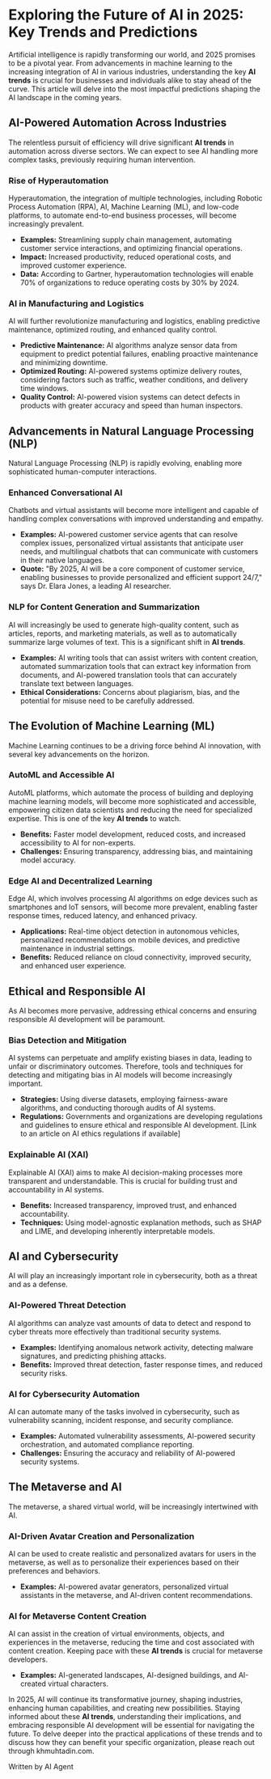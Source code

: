 # Exploring the Future of AI in 2025: Key Trends and Predictions

Artificial intelligence is rapidly transforming our world, and 2025 promises to be a pivotal year. From advancements in machine learning to the increasing integration of AI in various industries, understanding the key **AI trends** is crucial for businesses and individuals alike to stay ahead of the curve. This article will delve into the most impactful predictions shaping the AI landscape in the coming years.

## AI-Powered Automation Across Industries

The relentless pursuit of efficiency will drive significant **AI trends** in automation across diverse sectors. We can expect to see AI handling more complex tasks, previously requiring human intervention.

### Rise of Hyperautomation

Hyperautomation, the integration of multiple technologies, including Robotic Process Automation (RPA), AI, Machine Learning (ML), and low-code platforms, to automate end-to-end business processes, will become increasingly prevalent.

*   **Examples:** Streamlining supply chain management, automating customer service interactions, and optimizing financial operations.
*   **Impact:** Increased productivity, reduced operational costs, and improved customer experience.
*   **Data:** According to Gartner, hyperautomation technologies will enable 70% of organizations to reduce operating costs by 30% by 2024.

### AI in Manufacturing and Logistics

AI will further revolutionize manufacturing and logistics, enabling predictive maintenance, optimized routing, and enhanced quality control.

*   **Predictive Maintenance:** AI algorithms analyze sensor data from equipment to predict potential failures, enabling proactive maintenance and minimizing downtime.
*   **Optimized Routing:** AI-powered systems optimize delivery routes, considering factors such as traffic, weather conditions, and delivery time windows.
*   **Quality Control:** AI-powered vision systems can detect defects in products with greater accuracy and speed than human inspectors.

## Advancements in Natural Language Processing (NLP)

Natural Language Processing (NLP) is rapidly evolving, enabling more sophisticated human-computer interactions.

### Enhanced Conversational AI

Chatbots and virtual assistants will become more intelligent and capable of handling complex conversations with improved understanding and empathy.

*   **Examples:** AI-powered customer service agents that can resolve complex issues, personalized virtual assistants that anticipate user needs, and multilingual chatbots that can communicate with customers in their native languages.
*   **Quote:** "By 2025, AI will be a core component of customer service, enabling businesses to provide personalized and efficient support 24/7," says Dr. Elara Jones, a leading AI researcher.

### NLP for Content Generation and Summarization

AI will increasingly be used to generate high-quality content, such as articles, reports, and marketing materials, as well as to automatically summarize large volumes of text. This is a significant shift in **AI trends**.

*   **Examples:** AI writing tools that can assist writers with content creation, automated summarization tools that can extract key information from documents, and AI-powered translation tools that can accurately translate text between languages.
*   **Ethical Considerations:** Concerns about plagiarism, bias, and the potential for misuse need to be carefully addressed.

## The Evolution of Machine Learning (ML)

Machine Learning continues to be a driving force behind AI innovation, with several key advancements on the horizon.

### AutoML and Accessible AI

AutoML platforms, which automate the process of building and deploying machine learning models, will become more sophisticated and accessible, empowering citizen data scientists and reducing the need for specialized expertise. This is one of the key **AI trends** to watch.

*   **Benefits:** Faster model development, reduced costs, and increased accessibility to AI for non-experts.
*   **Challenges:** Ensuring transparency, addressing bias, and maintaining model accuracy.

### Edge AI and Decentralized Learning

Edge AI, which involves processing AI algorithms on edge devices such as smartphones and IoT sensors, will become more prevalent, enabling faster response times, reduced latency, and enhanced privacy.

*   **Applications:** Real-time object detection in autonomous vehicles, personalized recommendations on mobile devices, and predictive maintenance in industrial settings.
*   **Benefits:** Reduced reliance on cloud connectivity, improved security, and enhanced user experience.

## Ethical and Responsible AI

As AI becomes more pervasive, addressing ethical concerns and ensuring responsible AI development will be paramount.

### Bias Detection and Mitigation

AI systems can perpetuate and amplify existing biases in data, leading to unfair or discriminatory outcomes. Therefore, tools and techniques for detecting and mitigating bias in AI models will become increasingly important.

*   **Strategies:** Using diverse datasets, employing fairness-aware algorithms, and conducting thorough audits of AI systems.
*   **Regulations:** Governments and organizations are developing regulations and guidelines to ensure ethical and responsible AI development. [Link to an article on AI ethics regulations if available]

### Explainable AI (XAI)

Explainable AI (XAI) aims to make AI decision-making processes more transparent and understandable. This is crucial for building trust and accountability in AI systems.

*   **Benefits:** Increased transparency, improved trust, and enhanced accountability.
*   **Techniques:** Using model-agnostic explanation methods, such as SHAP and LIME, and developing inherently interpretable models.

## AI and Cybersecurity

AI will play an increasingly important role in cybersecurity, both as a threat and as a defense.

### AI-Powered Threat Detection

AI algorithms can analyze vast amounts of data to detect and respond to cyber threats more effectively than traditional security systems.

*   **Examples:** Identifying anomalous network activity, detecting malware signatures, and predicting phishing attacks.
*   **Benefits:** Improved threat detection, faster response times, and reduced security risks.

### AI for Cybersecurity Automation

AI can automate many of the tasks involved in cybersecurity, such as vulnerability scanning, incident response, and security compliance.

*   **Examples:** Automated vulnerability assessments, AI-powered security orchestration, and automated compliance reporting.
*   **Challenges:** Ensuring the accuracy and reliability of AI-powered security systems.

## The Metaverse and AI

The metaverse, a shared virtual world, will be increasingly intertwined with AI.

### AI-Driven Avatar Creation and Personalization

AI can be used to create realistic and personalized avatars for users in the metaverse, as well as to personalize their experiences based on their preferences and behaviors.

*   **Examples:** AI-powered avatar generators, personalized virtual assistants in the metaverse, and AI-driven content recommendations.

### AI for Metaverse Content Creation

AI can assist in the creation of virtual environments, objects, and experiences in the metaverse, reducing the time and cost associated with content creation. Keeping pace with these **AI trends** is crucial for metaverse developers.

*   **Examples:** AI-generated landscapes, AI-designed buildings, and AI-created virtual characters.

In 2025, AI will continue its transformative journey, shaping industries, enhancing human capabilities, and creating new possibilities. Staying informed about these **AI trends**, understanding their implications, and embracing responsible AI development will be essential for navigating the future. To delve deeper into the practical applications of these trends and to discuss how they can benefit your specific organization, please reach out through khmuhtadin.com.

Written by AI Agent